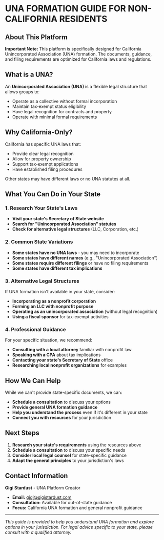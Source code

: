 # UNA FORMATION GUIDE FOR NON-CALIFORNIA RESIDENTS

## About This Platform

**Important Note:** This platform is specifically designed for California Unincorporated Association (UNA) formation. The documents, guidance, and filing requirements are optimized for California laws and regulations.

## What is a UNA?

An **Unincorporated Association (UNA)** is a flexible legal structure that allows groups to:
- Operate as a collective without formal incorporation
- Maintain tax-exempt status eligibility
- Have legal recognition for contracts and property
- Operate with minimal formal requirements

## Why California-Only?

California has specific UNA laws that:
- Provide clear legal recognition
- Allow for property ownership
- Support tax-exempt applications
- Have established filing procedures

Other states may have different laws or no UNA statutes at all.

## What You Can Do in Your State

### 1. Research Your State's Laws
- **Visit your state's Secretary of State website**
- **Search for "Unincorporated Association" statutes**
- **Check for alternative legal structures** (LLC, Corporation, etc.)

### 2. Common State Variations
- **Some states have no UNA laws** - you may need to incorporate
- **Some states have different names** (e.g., "Unincorporated Association")
- **Some states require different filings** or have no filing requirements
- **Some states have different tax implications**

### 3. Alternative Legal Structures
If UNA formation isn't available in your state, consider:
- **Incorporating as a nonprofit corporation**
- **Forming an LLC with nonprofit purpose**
- **Operating as an unincorporated association** (without legal recognition)
- **Using a fiscal sponsor** for tax-exempt activities

### 4. Professional Guidance
For your specific situation, we recommend:
- **Consulting with a local attorney** familiar with nonprofit law
- **Speaking with a CPA** about tax implications
- **Contacting your state's Secretary of State** office
- **Researching local nonprofit organizations** for examples

## How We Can Help

While we can't provide state-specific documents, we can:
- **Schedule a consultation** to discuss your options
- **Provide general UNA formation guidance**
- **Help you understand the process** even if it's different in your state
- **Connect you with resources** for your jurisdiction

## Next Steps

1. **Research your state's requirements** using the resources above
2. **Schedule a consultation** to discuss your specific needs
3. **Consider local legal counsel** for state-specific guidance
4. **Adapt the general principles** to your jurisdiction's laws

## Contact Information

**Gigi Stardust** - UNA Platform Creator
- **Email:** gigi@gigistardust.com
- **Consultation:** Available for out-of-state guidance
- **Focus:** California UNA formation and general nonprofit guidance

---

*This guide is provided to help you understand UNA formation and explore options in your jurisdiction. For legal advice specific to your state, please consult with a qualified attorney.*
